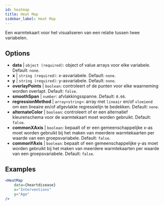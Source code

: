 ```yaml
---
id: heatmap
title: Heat Map
sidebar_label: Heat Map
---
```


Een warmtekaart voor het visualiseren van een relatie tussen twee variabelen.

## Options

* __data__ | `object (required)`: object of value arrays voor elke variabele. Default: `none`.
* __x__ | `string (required)`: x-asvariabele. Default: `none`.
* __y__ | `string (required)`: y-asvariabele. Default: `none`.
* __overlayPoints__ | `boolean`: controleert of de punten voor elke waarneming worden overlapt. Default: `false`.
* __smoothSpan__ | `number`: afvlakkingsspanne. Default: `0.66`.
* __regressionMethod__ | `array<string>`: array met `lineair` en/of `vloeiend` om een lineaire en/of afgevlakte regressielijn te bedekken. Default: `none`.
* __alternateColor__ | `boolean`: controleert of er een alternatief kleurenschema voor de warmtekaart moet worden gebruikt. Default: `false`.
* __commonXAxis__ | `boolean`: bepaalt of er een gemeenschappelijke x-as moet worden gebruikt bij het maken van meerdere warmtekaarten per waarde van een groepsvariabele. Default: `false`.
* __commonYAxis__ | `boolean`: bepaalt of een gemeenschappelijke y-as moet worden gebruikt bij het maken van meerdere warmtekaarten per waarde van een groepsvariabele. Default: `false`.


## Examples

```jsx live
<HeatMap 
    data={heartdisease} 
    x="Interventions"
    y="Age"
/>
```

